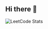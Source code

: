 ## Hi there 👋

![LeetCode Stats](https://leetcard.jacoblin.cool/DanielHCheung?theme=light&font=Esteban&ext=heatmap)
<!--
**DanielHCheung/DanielHCheung** is a ✨ _special_ ✨ repository because its `README.md` (this file) appears on your GitHub profile.

Here are some ideas to get you started:

- 🔭 I’m currently working on ...
- 🌱 I’m currently learning ...
- 👯 I’m looking to collaborate on ...
- 🤔 I’m looking for help with ...
- 💬 Ask me about ...
- 📫 How to reach me: ...
- 😄 Pronouns: ...
- ⚡ Fun fact: ...
-->
